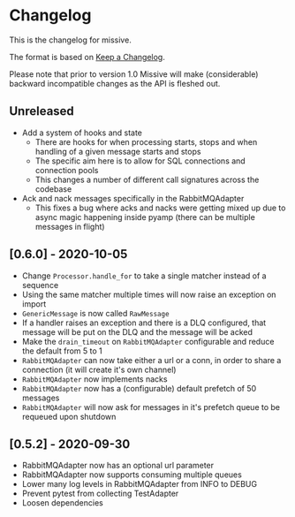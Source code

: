 # Changelog

This is the changelog for missive.

The format is based on [Keep a
Changelog](https://keepachangelog.com/en/1.0.0/).

Please note that prior to version 1.0 Missive will make (considerable) backward
incompatible changes as the API is fleshed out.

## Unreleased

- Add a system of hooks and state
  - There are hooks for when processing starts, stops and when handling of a
    given message starts and stops
  - The specific aim here is to allow for SQL connections and connection pools
  - This changes a number of different call signatures across the codebase
- Ack and nack messages specifically in the RabbitMQAdapter
  - This fixes a bug where acks and nacks were getting mixed up due to async
    magic happening inside pyamp (there can be multiple messages in flight)


## [0.6.0] - 2020-10-05

- Change `Processor.handle_for` to take a single matcher instead of a sequence
- Using the same matcher multiple times will now raise an exception on import
- `GenericMessage` is now called `RawMessage`
- If a handler raises an exception and there is a DLQ configured, that message
  will be put on the DLQ and the message will be acked
- Make the `drain_timeout` on `RabbitMQAdapter` configurable and reduce the default
  from 5 to 1
- `RabbitMQAdapter` can now take either a url or a conn, in order to share a
  connection (it will create it's own channel)
- `RabbitMQAdapter` now implements nacks
- `RabbitMQAdapter` now has a (configurable) default prefetch of 50 messages
- `RabbitMQAdapter` will now ask for messages in it's prefetch queue to be
  requeued upon shutdown


## [0.5.2] - 2020-09-30

- RabbitMQAdapter now has an optional url parameter
- RabbitMQAdapter now supports consuming multiple queues
- Lower many log levels in RabbitMQAdapter from INFO to DEBUG
- Prevent pytest from collecting TestAdapter
- Loosen dependencies
